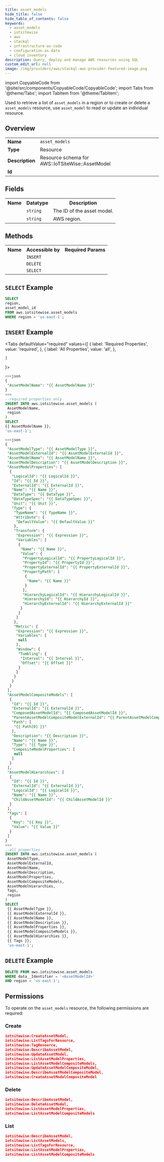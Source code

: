 ```yaml
---
title: asset_models
hide_title: false
hide_table_of_contents: false
keywords:
  - asset_models
  - iotsitewise
  - aws
  - stackql
  - infrastructure-as-code
  - configuration-as-data
  - cloud inventory
description: Query, deploy and manage AWS resources using SQL
custom_edit_url: null
image: /img/providers/aws/stackql-aws-provider-featured-image.png
---
```


import CopyableCode from '@site/src/components/CopyableCode/CopyableCode';
import Tabs from '@theme/Tabs';
import TabItem from '@theme/TabItem';


Used to retrieve a list of <code>asset_models</code> in a region or to create or delete a <code>asset_models</code> resource, use <code>asset_model</code> to read or update an individual resource.

## Overview
<table><tbody>
<tr><td><b>Name</b></td><td><code>asset_models</code></td></tr>
<tr><td><b>Type</b></td><td>Resource</td></tr>
<tr><td><b>Description</b></td><td>Resource schema for AWS::IoTSiteWise::AssetModel</td></tr>
<tr><td><b>Id</b></td><td><CopyableCode code="aws.iotsitewise.asset_models" /></td></tr>
</tbody></table>

## Fields
<table><tbody>
<tr><th>Name</th><th>Datatype</th><th>Description</th></tr>
<tr><td><CopyableCode code="asset_model_id" /></td><td><code>string</code></td><td>The ID of the asset model.</td></tr>
<tr><td><CopyableCode code="region" /></td><td><code>string</code></td><td>AWS region.</td></tr>

</tbody></table>

## Methods

<table><tbody>
  <tr>
    <th>Name</th>
    <th>Accessible by</th>
    <th>Required Params</th>
  </tr>
  <tr>
    <td><CopyableCode code="create_resource" /></td>
    <td><code>INSERT</code></td>
    <td><CopyableCode code="data__DesiredState, region" /></td>
  </tr>
  <tr>
    <td><CopyableCode code="delete_resource" /></td>
    <td><code>DELETE</code></td>
    <td><CopyableCode code="data__Identifier, region" /></td>
  </tr>
  <tr>
    <td><CopyableCode code="list_resource" /></td>
    <td><code>SELECT</code></td>
    <td><CopyableCode code="region" /></td>
  </tr>
</tbody></table>

## `SELECT` Example
```sql
SELECT
region,
asset_model_id
FROM aws.iotsitewise.asset_models
WHERE region = 'us-east-1';
```

## `INSERT` Example

<Tabs
    defaultValue="required"
    values={[
      { label: 'Required Properties', value: 'required', },
      { label: 'All Properties', value: 'all', },

    ]
}>
<TabItem value="required">

```sql
<<<json
{
 "AssetModelName": "{{ AssetModelName }}"
}
>>>
--required properties only
INSERT INTO aws.iotsitewise.asset_models (
 AssetModelName,
 region
)
SELECT 
{{ AssetModelName }},
'us-east-1';
```

</TabItem>
<TabItem value="all">

```sql
<<<json
{
 "AssetModelType": "{{ AssetModelType }}",
 "AssetModelExternalId": "{{ AssetModelExternalId }}",
 "AssetModelName": "{{ AssetModelName }}",
 "AssetModelDescription": "{{ AssetModelDescription }}",
 "AssetModelProperties": [
  {
   "LogicalId": "{{ LogicalId }}",
   "Id": "{{ Id }}",
   "ExternalId": "{{ ExternalId }}",
   "Name": "{{ Name }}",
   "DataType": "{{ DataType }}",
   "DataTypeSpec": "{{ DataTypeSpec }}",
   "Unit": "{{ Unit }}",
   "Type": {
    "TypeName": "{{ TypeName }}",
    "Attribute": {
     "DefaultValue": "{{ DefaultValue }}"
    },
    "Transform": {
     "Expression": "{{ Expression }}",
     "Variables": [
      {
       "Name": "{{ Name }}",
       "Value": {
        "PropertyLogicalId": "{{ PropertyLogicalId }}",
        "PropertyId": "{{ PropertyId }}",
        "PropertyExternalId": "{{ PropertyExternalId }}",
        "PropertyPath": [
         {
          "Name": "{{ Name }}"
         }
        ],
        "HierarchyLogicalId": "{{ HierarchyLogicalId }}",
        "HierarchyId": "{{ HierarchyId }}",
        "HierarchyExternalId": "{{ HierarchyExternalId }}"
       }
      }
     ]
    },
    "Metric": {
     "Expression": "{{ Expression }}",
     "Variables": [
      null
     ],
     "Window": {
      "Tumbling": {
       "Interval": "{{ Interval }}",
       "Offset": "{{ Offset }}"
      }
     }
    }
   }
  }
 ],
 "AssetModelCompositeModels": [
  {
   "Id": "{{ Id }}",
   "ExternalId": "{{ ExternalId }}",
   "ComposedAssetModelId": "{{ ComposedAssetModelId }}",
   "ParentAssetModelCompositeModelExternalId": "{{ ParentAssetModelCompositeModelExternalId }}",
   "Path": [
    "{{ Path[0] }}"
   ],
   "Description": "{{ Description }}",
   "Name": "{{ Name }}",
   "Type": "{{ Type }}",
   "CompositeModelProperties": [
    null
   ]
  }
 ],
 "AssetModelHierarchies": [
  {
   "Id": "{{ Id }}",
   "ExternalId": "{{ ExternalId }}",
   "LogicalId": "{{ LogicalId }}",
   "Name": "{{ Name }}",
   "ChildAssetModelId": "{{ ChildAssetModelId }}"
  }
 ],
 "Tags": [
  {
   "Key": "{{ Key }}",
   "Value": "{{ Value }}"
  }
 ]
}
>>>
--all properties
INSERT INTO aws.iotsitewise.asset_models (
 AssetModelType,
 AssetModelExternalId,
 AssetModelName,
 AssetModelDescription,
 AssetModelProperties,
 AssetModelCompositeModels,
 AssetModelHierarchies,
 Tags,
 region
)
SELECT 
 {{ AssetModelType }},
 {{ AssetModelExternalId }},
 {{ AssetModelName }},
 {{ AssetModelDescription }},
 {{ AssetModelProperties }},
 {{ AssetModelCompositeModels }},
 {{ AssetModelHierarchies }},
 {{ Tags }},
 'us-east-1';
```

</TabItem>
</Tabs>

## `DELETE` Example

```sql
DELETE FROM aws.iotsitewise.asset_models
WHERE data__Identifier = '<AssetModelId>'
AND region = 'us-east-1';
```

## Permissions

To operate on the <code>asset_models</code> resource, the following permissions are required:

### Create
```json
iotsitewise:CreateAssetModel,
iotsitewise:ListTagsForResource,
iotsitewise:TagResource,
iotsitewise:DescribeAssetModel,
iotsitewise:UpdateAssetModel,
iotsitewise:ListAssetModelProperties,
iotsitewise:ListAssetModelCompositeModels,
iotsitewise:UpdateAssetModelCompositeModel,
iotsitewise:DescribeAssetModelCompositeModel,
iotsitewise:CreateAssetModelCompositeModel
```

### Delete
```json
iotsitewise:DescribeAssetModel,
iotsitewise:DeleteAssetModel,
iotsitewise:ListAssetModelProperties,
iotsitewise:ListAssetModelCompositeModels
```

### List
```json
iotsitewise:DescribeAssetModel,
iotsitewise:ListAssetModels,
iotsitewise:ListTagsForResource,
iotsitewise:ListAssetModelProperties,
iotsitewise:ListAssetModelCompositeModels
```

